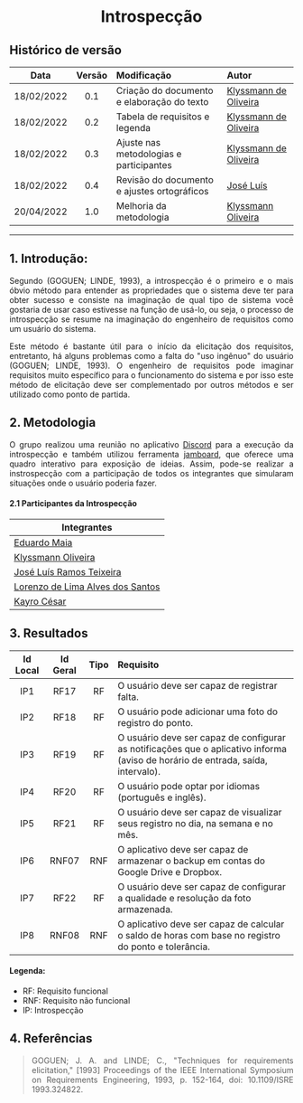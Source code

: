 # <center> Introspecção

## Histórico de versão

|    Data    | Versão |   Modificação    |       Autor        |
| :-: | :-: | :-- | :-- |
| 18/02/2022 |  0.1   | Criação do documento e elaboração do texto |  [Klyssmann de Oliveira](https://github.com/klyssmannoliveira)   |
| 18/02/2022 |  0.2   | Tabela de requisitos e legenda |  [Klyssmann de Oliveira](https://github.com/klyssmannoliveira)   |
| 18/02/2022 |  0.3   | Ajuste nas metodologias e participantes |  [Klyssmann de Oliveira](https://github.com/klyssmannoliveira)   |
| 18/02/2022 |  0.4   | Revisão do documento e ajustes ortográficos |  [José Luís](https://github.com/joseluis-rt)   |
| 20/04/2022 |  1.0   |    Melhoria da metodologia   | [Klyssmann Oliveira](https://github.com/klyssmannoliveira)|

---

## 1. Introdução:

<p style="text-align: justify">Segundo (GOGUEN; LINDE, 1993), a introspecção é o primeiro e o mais óbvio método para entender as propriedades que o sistema deve ter para obter sucesso e consiste na imaginação de qual tipo de sistema você gostaria de usar caso estivesse na função de usá-lo, ou seja, o processo de introspecção se resume na imaginação do engenheiro de requisitos como um usuário do sistema.</p>

<p style="text-align: justify">Este método é bastante útil para o início da elicitação dos requisitos, entretanto, há alguns problemas como a falta do "uso ingênuo" do usuário (GOGUEN; LINDE, 1993). O engenheiro de requisitos pode imaginar requisitos muito específico para o funcionamento do sistema e por isso este método de elicitação deve ser complementado por outros métodos e ser utilizado como ponto de partida.</p>

## 2. Metodologia

<p style="text-align: justify">
    O grupo realizou uma reunião no aplicativo <a href="https://requisitos-de-software.github.io/2021.2-PontoFacil/planejamento/ferramentas/">Discord</a>  para a execução da introspecção e também utilizou ferramenta <a href="https://requisitos-de-software.github.io/2021.2-PontoFacil/planejamento/ferramentas/">jamboard</a>, que oferece uma quadro interativo para exposição de ideias. Assim, pode-se realizar a instrospecção com a participação de todos os integrantes que simularam situações onde o usuário poderia fazer. 
</p>


#### 2.1 Participantes da Introspecção
|Integrantes |
| -- |
|[Eduardo Maia](https://github.com/eduardomr)|
|[Klyssmann Oliveira](https://github.com/kyssmannoliveira)|
|[José Luís Ramos Teixeira](https://github.com/joseluis-rt)|
|[Lorenzo de Lima Alves dos Santos](https://github.com/lorenzo7377)|
|[Kayro César](https://github.com/kayrocesar)|


## 3. Resultados

| Id Local | Id Geral | Tipo |Requisito|
| :-: | :-: | :-: | :-- |
| IP1 |RF17 | RF | O usuário deve ser capaz de registrar falta. | 
| IP2 |RF18 | RF | O usuário pode adicionar uma foto do registro do ponto. | 
| IP3 |RF19 |  RF | O usuário deve ser capaz de configurar as notificações que o aplicativo informa (aviso de horário de entrada, saída, intervalo). |
| IP4 |RF20 | RF | O usuário pode optar por idiomas (português e inglês). | 
| IP5 |RF21 | RF | O usuário deve ser capaz de visualizar seus registro no dia, na semana e no mês. | 
| IP6 |RNF07 | RNF | O aplicativo deve ser capaz de armazenar o backup em contas do Google Drive e Dropbox. | 
| IP7 |RF22 |  RF | O usuário deve ser capaz de configurar a qualidade e resolução da foto armazenada. |
| IP8 |RNF08 | RNF | O aplicativo deve ser capaz de calcular o saldo de horas com base no registro do ponto e tolerância. | 

#### **Legenda:**
- RF: Requisito funcional
- RNF: Requisito não funcional
- IP: Introspecção


## 4. Referências

> <p style="text-align: justify"> GOGUEN; J. A. and LINDE; C., "Techniques for requirements elicitation," [1993] Proceedings of the IEEE International Symposium on Requirements Engineering, 1993, p. 152-164, doi: 10.1109/ISRE 1993.324822.</p>
